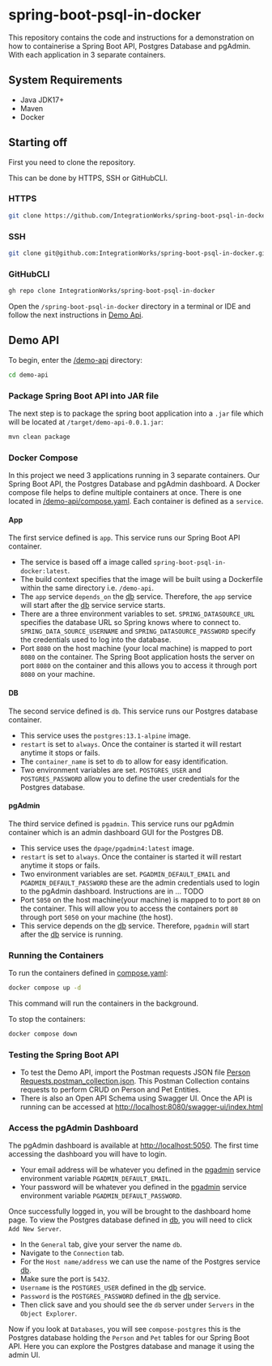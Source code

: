 # spring-boot-psql-in-docker

This repository contains the code and instructions for a demonstration on how to containerise a Spring Boot API, Postgres Database and pgAdmin. With each application in 3 separate containers.

## System Requirements

- Java JDK17+
- Maven
- Docker

## Starting off

First you need to clone the repository.

This can be done by HTTPS, SSH or GitHubCLI.

### HTTPS

```bash
git clone https://github.com/IntegrationWorks/spring-boot-psql-in-docker.git
```

### SSH

```bash
git clone git@github.com:IntegrationWorks/spring-boot-psql-in-docker.git
```

### GitHubCLI

```bash
gh repo clone IntegrationWorks/spring-boot-psql-in-docker
```

Open the `/spring-boot-psql-in-docker` directory in a terminal or IDE and follow the next instructions in [Demo Api](#demo-api).

## Demo API

To begin, enter the [/demo-api](/demo-api) directory:

```bash
cd demo-api
```

### Package Spring Boot API into JAR file

The next step is to package the spring boot application into a `.jar` file which will be located at `/target/demo-api-0.0.1.jar`:

```bash
mvn clean package
```

### Docker Compose

In this project we need 3 applications running in 3 separate containers. Our Spring Boot API, the Postgres Database and pgAdmin dashboard. A Docker compose file helps to define multiple containers at once. There is one located in [/demo-api/compose.yaml](/demo-api/compose.yaml). Each container is defined as a `service`.

#### App

The first service defined is `app`. This service runs our Spring Boot API container.

- The service is based off a image called `spring-boot-psql-in-docker:latest`.
- The build context specifies that the image will be built using a Dockerfile within the same directory i.e. `/demo-api`.
- The `app` service `depends_on` the [db](#db) service. Therefore, the `app` service will start after the [db](#db) service service starts.
- There are a three environment variables to set. `SPRING_DATASOURCE_URL` specifies the database URL so Spring knows where to connect to. `SPRING_DATA_SOURCE_USERNAME` and `SPRING_DATASOURCE_PASSWORD` specify the credentials used to log into the database.
- Port `8080` on the host machine (your local machine) is mapped to port `8080` on the container. The Spring Boot application hosts the server on port `8080` on the container and this allows you to access it through port `8080` on your machine.

#### DB

The second service defined is `db`. This service runs our Postgres database container.

- This service uses the `postgres:13.1-alpine` image.
- `restart` is set to `always`. Once the container is started it will restart anytime it stops or fails.
- The `container_name` is set to `db` to allow for easy identification.
- Two environment variables are set. `POSTGRES_USER` and `POSTGRES_PASSWORD` allow you to define the user credentials for the Postgres database.

#### pgAdmin

The third service defined is `pgadmin`. This service runs our pgAdmin container which is an admin dashboard GUI for the Postgres DB.

- This service uses the `dpage/pgadmin4:latest` image.
- `restart` is set to `always`. Once the container is started it will restart anytime it stops or fails.
- Two environment variables are set. `PGADMIN_DEFAULT_EMAIL` and `PGADMIN_DEFAULT_PASSWORD` these are the admin credentials used to login to the pgAdmin dashboard. Instructions are in ... TODO
- Port `5050` on the host machine(your machine) is mapped to to port `80` on the container. This will allow you to access the containers port `80` through port `5050` on your machine (the host).
- This service depends on the [db](#db) service. Therefore, `pgadmin` will start after the [db](#db) service is running.

### Running the Containers

To run the containers defined in [compose.yaml](/demo-api/compose.yaml):

```bash
docker compose up -d
```

This command will run the containers in the background.

To stop the containers:

```bash
docker compose down
```

### Testing the Spring Boot API

- To test the Demo API, import the Postman requests JSON file [Person Requests.postman_collection.json](/demo-api/Demo%20API%20Requests.postman_collection.json). This Postman Collection contains requests to perform CRUD on Person and Pet Entities.  
- There is also an Open API Schema using Swagger UI. Once the API is running can be accessed at [http://localhost:8080/swagger-ui/index.html](http://localhost:8080/swagger-ui/index.html)

### Access the pgAdmin Dashboard

The pgAdmin dashboard is available at [http://localhost:5050](http://localhost:5050). The first time accessing the dashboard you will have to login.  

- Your email address will be whatever you defined in the [pgadmin](#pgadmin) service environment variable `PGADMIN_DEFAULT_EMAIL`.
- Your password will be whatever you defined in the [pgadmin](#pgadmin) service environment variable `PGADMIN_DEFAULT_PASSWORD`.

Once successfully logged in, you will be brought to the dashboard home page. To view the Postgres database defined in [db](#db), you will need to click `Add New Server`.

- In the `General` tab, give your server the name `db`.
- Navigate to the `Connection` tab.
- For the `Host name/address` we can use the name of the Postgres service [db](#db).
- Make sure the port is `5432`.
- `Username` is the `POSTGRES_USER` defined in the [db](#db) service.
- `Password` is the `POSTGRES_PASSWORD` defined in the [db](#db) service.
- Then click save and you should see the `db` server under `Servers` in the `Object Explorer`.

Now if you look at `Databases`, you will see `compose-postgres` this is the Postgres database holding the `Person` and `Pet` tables for our Spring Boot API. Here you can explore the Postgres database and manage it using the admin UI.
